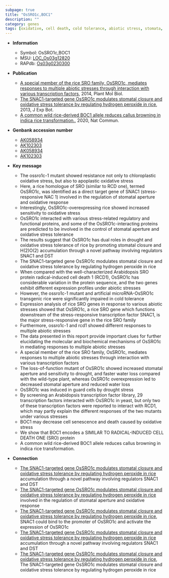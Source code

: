 ```yaml
---
subpage: true
title: "OsSRO1c,BOC1"
description: ""
category: genes
tags: [oxidative, cell death, cold tolerance, abiotic stress, stomata, stomatal, drought, transcription factor, chloroplast, senescence, oxidative stress, stress, callus, callus browning]
---
```


* **Information**  
    + Symbol: OsSRO1c,BOC1  
    + MSU: [LOC_Os03g12820](http://rice.plantbiology.msu.edu/cgi-bin/ORF_infopage.cgi?orf=LOC_Os03g12820)  
    + RAPdb: [Os03g0230300](http://rapdb.dna.affrc.go.jp/viewer/gbrowse_details/irgsp1?name=Os03g0230300)  

* **Publication**  
    + [A special member of the rice SRO family, OsSRO1c, mediates responses to multiple abiotic stresses through interaction with various transcription factors](http://www.ncbi.nlm.nih.gov/pubmed?term=A+special+member+of+the+rice+SRO+family,+OsSRO1c,+mediates+responses+to+multiple+abiotic+stresses+through+interaction+with+various+transcription+factors%5BTitle%5D), 2014, Plant Mol Biol.
    + [The SNAC1-targeted gene OsSRO1c modulates stomatal closure and oxidative stress tolerance by regulating hydrogen peroxide in rice](http://www.ncbi.nlm.nih.gov/pubmed?term=The+SNAC1-targeted+gene+OsSRO1c+modulates+stomatal+closure+and+oxidative+stress+tolerance+by+regulating+hydrogen+peroxide+in+rice%5BTitle%5D), 2013, J Exp Bot.
    + [A common wild rice-derived BOC1 allele reduces callus browning in indica rice transformation.](http://www.ncbi.nlm.nih.gov/pubmed?term=A+common+wild+rice-derived+BOC1+allele+reduces+callus+browning+in+indica+rice+transformation.%5BTitle%5D), 2020, Nat Commun.

* **Genbank accession number**  
    + [AK058934](http://www.ncbi.nlm.nih.gov/nuccore/AK058934)
    + [AK102303](http://www.ncbi.nlm.nih.gov/nuccore/AK102303)
    + [AK058934](http://www.ncbi.nlm.nih.gov/nuccore/AK058934)
    + [AK102303](http://www.ncbi.nlm.nih.gov/nuccore/AK102303)

* **Key message**  
    + The ossro1c-1 mutant showed resistance not only to chloroplastic oxidative stress, but also to apoplastic oxidative stress
    + Here, a rice homologue of SRO (similar to RCD one), termed OsSRO1c, was identified as a direct target gene of SNAC1 (stress-responsive NAC 1) involved in the regulation of stomatal aperture and oxidative response
    + Interestingly, OsSRO1c-overexpressing rice showed increased sensitivity to oxidative stress
    + OsSRO1c interacted with various stress-related regulatory and functional proteins, and some of the OsSRO1c-interacting proteins are predicted to be involved in the control of stomatal aperture and oxidative stress tolerance
    + The results suggest that OsSRO1c has dual roles in drought and oxidative stress tolerance of rice by promoting stomatal closure and H(2)O(2) accumulation through a novel pathway involving regulators SNAC1 and DST
    + The SNAC1-targeted gene OsSRO1c modulates stomatal closure and oxidative stress tolerance by regulating hydrogen peroxide in rice
    + When compared with the well-characterized Arabidopsis SRO protein radical-induced cell death 1 (RCD1), OsSRO1c has considerable variation in the protein sequence, and the two genes exhibit different expression profiles under abiotic stresses
    + However, the ossro1c-1 mutant and artificial microRNA-OsSRO1c transgenic rice were significantly impaired in cold tolerance
    + Expression analysis of rice SRO genes in response to various abiotic stresses showed that OsSRO1c, a rice SRO gene which functions downstream of the stress-responsive transcription factor SNAC1, is the major stress-responsive gene in the rice SRO family
    + Furthermore, ossro1c-1 and rcd1 showed different responses to multiple abiotic stresses
    + The data presented in this report provide important clues for further elucidating the molecular and biochemical mechanisms of OsSRO1c in mediating responses to multiple abiotic stresses
    + A special member of the rice SRO family, OsSRO1c, mediates responses to multiple abiotic stresses through interaction with various transcription factors
    + The loss-of-function mutant of OsSRO1c showed increased stomatal aperture and sensitivity to drought, and faster water loss compared with the wild-type plant, whereas OsSRO1c overexpression led to decreased stomatal aperture and reduced water loss
    + OsSRO1c was induced in guard cells by drought stress
    + By screening an Arabidopsis transcription factor library, 29 transcription factors interacted with OsSRO1c in yeast, but only two of these transcription factors were reported to interact with RCD1, which may partly explain the different responses of the two mutants under various stresses
    + BOC1 may decrease cell senescence and death caused by oxidative stress
    + We show that BOC1 encodes a SIMILAR TO RADICAL-INDUCED CELL DEATH ONE (SRO) protein
    + A common wild rice-derived BOC1 allele reduces callus browning in indica rice transformation.

* **Connection**  
    + [The SNAC1-targeted gene OsSRO1c modulates stomatal closure and oxidative stress tolerance by regulating hydrogen peroxide in rice](2) accumulation through a novel pathway involving regulators SNAC1 and DST
    + [The SNAC1-targeted gene OsSRO1c modulates stomatal closure and oxidative stress tolerance by regulating hydrogen peroxide in rice](stress-responsive+NAC+1) involved in the regulation of stomatal aperture and oxidative response
    + [The SNAC1-targeted gene OsSRO1c modulates stomatal closure and oxidative stress tolerance by regulating hydrogen peroxide in rice](http://www.ncbi.nlm.nih.gov/pubmed?term=The+SNAC1-targeted+gene+OsSRO1c+modulates+stomatal+closure+and+oxidative+stress+tolerance+by+regulating+hydrogen+peroxide+in+rice%5BTitle%5D), SNAC1 could bind to the promoter of OsSRO1c and activate the expression of OsSRO1c
    + [The SNAC1-targeted gene OsSRO1c modulates stomatal closure and oxidative stress tolerance by regulating hydrogen peroxide in rice](2) accumulation through a novel pathway involving regulators SNAC1 and DST
    + [The SNAC1-targeted gene OsSRO1c modulates stomatal closure and oxidative stress tolerance by regulating hydrogen peroxide in rice](http://www.ncbi.nlm.nih.gov/pubmed?term=The+SNAC1-targeted+gene+OsSRO1c+modulates+stomatal+closure+and+oxidative+stress+tolerance+by+regulating+hydrogen+peroxide+in+rice%5BTitle%5D), The SNAC1-targeted gene OsSRO1c modulates stomatal closure and oxidative stress tolerance by regulating hydrogen peroxide in rice



